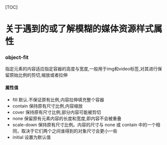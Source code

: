 [TOC]

# 关于遇到的或了解模糊的媒体资源样式属性

<!-- ## img -->
### object-fit
指定元素的内容适应指定容器的高度与宽度,一般用于img和video标签,对其进行保留原始比例的剪切,缩放或者拉伸
#### 属性值
+ fill 默认.不保证原有比例,内容拉伸填充整个容器
+ contain 保持原有尺寸比例,内容缩放
+ cover 保持原有尺寸比例,部分内容可能被剪切
+ none 保留原有元素内容的长度和宽度,即内容不会被重叠
+ scale-down 保持原有尺寸比例。内容的尺寸与 none 或 contain 中的一个相同，取决于它们两个之间谁得到的对象尺寸会更小一些
+ initial 设置为默认值